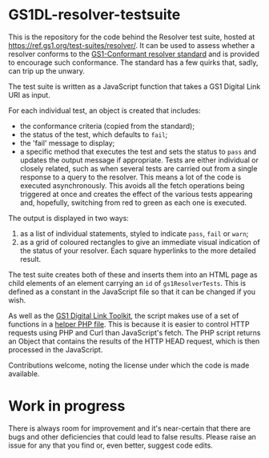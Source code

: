 # GS1DL-resolver-testsuite
This is the repository for the code behind the Resolver test suite, hosted at https://ref.gs1.org/test-suites/resolver/. It can be used to assess whether a resolver conforms to the [GS1-Conformant resolver standard](https://ref.gs1.org/standards/resolver/) and is provided to encourage such conformance. The standard has a few quirks that, sadly, can trip up the unwary.
 
The test suite is written as a JavaScript function that takes a GS1 Digital Link URI as input.  
 
 For each individual test, an object is created that includes:
 * the conformance criteria (copied from the standard);
 * the status of the test, which defaults to `fail`;
 * the 'fail' message to display;
 * a specific method that executes the test and sets the status to `pass` and updates the output message if appropriate.
Tests are either individual or closely related, such as when several tests are carried out from a single response to a query to the resolver. This means a lot of the code is executed asynchronously. This avoids all the fetch operations being triggered at once and creates the effect of the various tests appearing and, hopefully, switching from red to green as each one is executed. 
 
 The output is displayed in two ways:
 1. as a list of individual statements, styled to indicate `pass`, `fail` or `warn`;
 2. as a grid of coloured rectangles to give an immediate visual indication of the status of your resolver. Each square hyperlinks to the more detailed result.
 
The test suite creates both of these and inserts them into an HTML page as child elements of an element carrying an `id` of `gs1ResolverTests`. This is defined as a constant in the JavaScript file so that it can be changed if you wish.
 
As well as the [GS1 Digital Link Toolkit](https://github.com/gs1/GS1DigitalLinkToolkit.js), the script makes use of a set of functions in a [helper PHP file](https://github.com/gs1/GS1DL-resolver-testsuite/blob/master/tester.php). This is because it is easier to control HTTP requests using PHP and Curl than JavaScript's fetch. The PHP script returns an Object that contains the results of the HTTP HEAD request, which is then processed in the JavaScript.

Contributions welcome, noting the license under which the code is made available.

# Work in progress
There is always room for improvement and it's near-certain that there are bugs and other deficiencies that could lead to false results. Please raise an issue for any that you find or, even better, suggest code edits.

